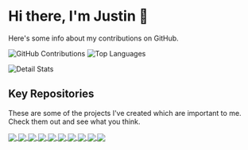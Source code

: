# Hi there, I'm Justin 👋

Here's some info about my contributions on GitHub.

<p align="left" style="display:table-cell;vertical-align:middle;">
  <img src="https://github-readme-stats.vercel.app/api?username=justinhartman&count_private=true&&include_all_commits=true&show_icons=true&hide_border=true&line_height=28&custom_title=My%20GitHub%20Contributions" alt="GitHub Contributions">
  <img src="https://github-readme-stats.vercel.app/api/top-langs/?username=justinhartman&layout=compact&hide_border=true&langs_count=10" alt="Top Languages">
</p>

![Detail Stats](https://github-profile-trophy.vercel.app/?username=justinhartman)

## Key Repositories

These are some of the projects I've created which are important to me. Check them out and see what you think.

<a href="https://github.com/justinhartman/lamp-ssl">
  <img align="center" src="https://github-readme-stats.vercel.app/api/pin/?username=justinhartman&repo=lamp-ssl" />
</a>
<a href="https://github.com/justinhartman/jekyll-heroku-starter-kit">
  <img align="center" src="https://github-readme-stats.vercel.app/api/pin/?username=justinhartman&repo=jekyll-heroku-starter-kit" />
</a>
<a href="https://github.com/justinhartman/complete-php7-ecom-website">
  <img align="center" src="https://github-readme-stats.vercel.app/api/pin/?username=justinhartman&repo=complete-php7-ecom-website" />
</a>
<a href="https://github.com/22digital/laravel-cashier-fastspring">
  <img align="center" src="https://github-readme-stats.vercel.app/api/pin/?username=22digital&repo=laravel-cashier-fastspring" />
</a>
<a href="https://github.com/justinhartman/bootstrap4.espressotemplate">
  <img align="center" src="https://github-readme-stats.vercel.app/api/pin/?username=justinhartman&repo=bootstrap4.espressotemplate" />
</a>
<a href="https://github.com/justinhartman/.github">
  <img align="center" src="https://github-readme-stats.vercel.app/api/pin/?username=justinhartman&repo=.github" />
</a>
<a href="https://github.com/justinhartman/nova-conf">
  <img align="center" src="https://github-readme-stats.vercel.app/api/pin/?username=justinhartman&repo=nova-conf" />
</a>
<a href="https://github.com/justinhartman/iseed">
  <img align="center" src="https://github-readme-stats.vercel.app/api/pin/?username=justinhartman&repo=iseed" />
</a>
<a href="https://github.com/justinhartman/docker-cakephp3.6-php7-mysql-apache2">
  <img align="center" src="https://github-readme-stats.vercel.app/api/pin/?username=justinhartman&repo=docker-cakephp3.6-php7-mysql-apache2" />
</a>
<a href="https://github.com/22digital/bootstrap-4-android">
  <img align="center" src="https://github-readme-stats.vercel.app/api/pin/?username=22digital&repo=bootstrap-4-android" />
</a>

<!--
**justinhartman/justinhartman** is a ✨ _special_ ✨ repository because its `README.md` (this file) appears on your GitHub profile.

Here are some ideas to get you started:

- 🔭 I’m currently working on ...
- 🌱 I’m currently learning ...
- 👯 I’m looking to collaborate on ...
- 🤔 I’m looking for help with ...
- 💬 Ask me about ...
- 📫 How to reach me: ...
- 😄 Pronouns: ...
- ⚡ Fun fact: ...
-->
